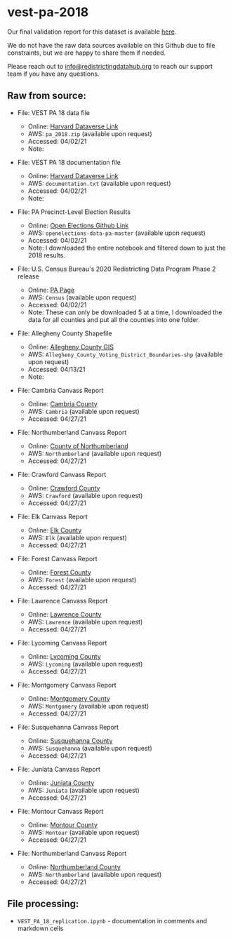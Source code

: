 # vest-pa-2018

Our final validation report for this dataset is available [here](https://redistrictingdatahub.org/dataset/vest-2018-pennsylvania-precinct-and-election-results/). 

We do not have the raw data sources available on this Github due to file constraints, but we are happy to share them if needed. 

Please reach out to info@redistrictingdatahub.org to reach our support team if you have any questions.


## **Raw from source:**
- File: VEST PA 18 data file
  - Online: [Harvard Dataverse Link](https://dataverse.harvard.edu/file.xhtml?fileId=4195269&version=33.0)
  - AWS: `pa_2018.zip` (available upon request)
  - Accessed: 04/02/21
  - Note:

- File: VEST PA 18 documentation file
  - Online: [Harvard Dataverse Link](https://dataverse.harvard.edu/file.xhtml?fileId=4366213&version=33.0)
  - AWS: `documentation.txt` (available upon request)
  - Accessed: 04/02/21
  - Note:

- File: PA Precinct-Level Election Results
  - Online: [Open Elections Github Link](https://github.com/openelections/openelections-data-pa)
  - AWS: `openelections-data-pa-master` (available upon request)
  - Accessed: 04/02/21
  - Note: I downloaded the entire notebook and filtered down to just the 2018 results.

- File: U.S. Census Bureau's 2020 Redistricting Data Program Phase 2 release
  - Online: [PA Page](https://www.census.gov/geo/partnerships/pvs/partnership19v2/st42_pa.html)
  - AWS: `Census` (available upon request)
  - Accessed: 04/02/21
  - Note: These can only be downloaded 5 at a time, I downloaded the data for all counties and put all the counties into one folder.

- File: Allegheny County Shapefile
  - Online: [Allegheny County GIS](https://openac-alcogis.opendata.arcgis.com/datasets/faaf42d7eaa041cb9fa623ac7b42f475_0?geometry=-81.009%2C40.251%2C-79.031%2C40.617)
  - AWS: `Allegheny_County_Voting_District_Boundaries-shp` (available upon request)
  - Accessed: 04/13/21
  - Note:

- File: Cambria Canvass Report
  - Online: [Cambria County](http://elections.cambriacountypa.gov/Elections.Webclient/Default.aspx?PageLayout=BYPRECINCT&Election=28&Precinct=232)
  - AWS: `Cambria` (available upon request)
  - Accessed: 04/27/21

- File: Northumberland Canvass Report
  - Online: [County of Northumberland](https://www.norrycopa.net/index.php/2018-results/)
  - AWS: `Northumberland` (available upon request)
  - Accessed: 04/27/21

- File: Crawford Canvass Report
  - Online: [Crawford County](https://www.crawfordcountypa.net/VoterServices/Documents/GeneralArchives/2018_General_Results.pdf)
  - AWS: `Crawford` (available upon request)
  - Accessed: 04/27/21

- File: Elk Canvass Report
  - Online: [Elk County](https://www.co.elk.pa.us/images/Elections/2018_General_Election.pdf)
  - AWS: `Elk` (available upon request)
  - Accessed: 04/27/21

- File: Forest Canvass Report
  - Online: [Forest County](http://cms6.revize.com/revize/forestcounty/departments/docs/November%202018%20Election%20Results.pdf)
  - AWS: `Forest` (available upon request)
  - Accessed: 04/27/21

- File: Lawrence Canvass Report
  - Online: [Lawrence County](https://lawrencecountypa.gov/wp-content/uploads/2018/12/nov2018pre-official.pdf)
  - AWS: `Lawrence` (available upon request)
  - Accessed: 04/27/21

- File: Lycoming Canvass Report
  - Online: [Lycoming County](http://www.lyco.org/Portals/1/VoterServices/Documents/2018%20General%20Election%20Precinct%20Results.pdf)
  - AWS: `Lycoming` (available upon request)
  - Accessed: 04/27/21

- File: Montgomery Canvass Report
  - Online: [Montgomery County](https://www.montcopa.org/ArchiveCenter/ViewFile/Item/4680)
  - AWS: `Montgomery` (available upon request)
  - Accessed: 04/27/21

- File: Susquehanna Canvass Report
  - Online: [Susquehanna County](http://www.susqco.com/Dept/Voter/Documents/2018-General-Unofficial-Precinct-Report.pdf)
  - AWS: `Susquehanna` (available upon request)
  - Accessed: 04/27/21

- File: Juniata Canvass Report
  - Online: [Juniata County](https://www.juniataco.org/wp-content/uploads/Precinct-Report-Nov2018.pdf)
  - AWS: `Juniata` (available upon request)
  - Accessed: 04/27/21

- File: Montour Canvass Report
  - Online: [Montour County](http://www.montourco.org/SiteCollectionDocuments/district.pdf)
  - AWS: `Montour` (available upon request)
  - Accessed: 04/27/21

- File: Northumberland Canvass Report
  - Online: [Northumberland County](https://www.norrycopa.net/index.php/2018-results/)
  - AWS: `Northumberland` (available upon request)
  - Accessed: 04/27/21

## **File processing:**

- `VEST_PA_18_replication.ipynb` - documentation in comments and markdown cells